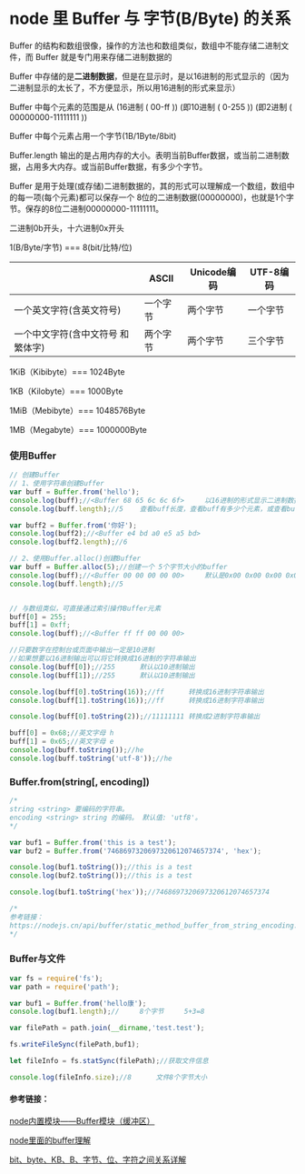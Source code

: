 # node 里 Buffer 与 字节(B/Byte) 的关系

Buffer 的结构和数组很像，操作的方法也和数组类似，数组中不能存储二进制文件，而 Buffer 就是专门用来存储二进制数据的

Buffer 中存储的是**二进制数据**，但是在显示时，是以16进制的形式显示的（因为二进制显示的太长了，不方便显示，所以用16进制的形式来显示）

Buffer 中每个元素的范围是从 (16进制 ( 00-ff )) (即10进制 ( 0-255 )) (即2进制 ( 00000000-11111111 ))

Buffer 中每个元素占用一个字节(1B/1Byte/8bit)

Buffer.length 输出的是占用内存的大小。表明当前Buffer数据，或当前二进制数据，占用多大内存。或当前Buffer数据，有多少个字节。

Buffer 是用于处理(或存储)二进制数据的，其的形式可以理解成一个数组，数组中的每一项(每个元素)都可以保存一个 8位的二进制数据(00000000)，也就是1个字节。保存的8位二进制00000000-11111111。

二进制0b开头，十六进制0x开头

1(B/Byte/字节) === 8(bit/比特/位)

|                           | ASCII | Unicode编码 | UTF-8编码 |
|             ----              | ----      | ----    | ----    |
| 一个英文字符(含英文符号)          | 一个字节 | 两个字节 | 一个字节 |
| 一个中文字符(含中文符号 和 繁体字) | 两个字节 | 两个字节 | 三个字节 |

1KiB（Kibibyte）=== 1024Byte

1KB（Kilobyte）=== 1000Byte

1MiB（Mebibyte）=== 1048576Byte

1MB（Megabyte）=== 1000000Byte

### 使用Buffer
```javascript
// 创建Buffer
// 1、使用字符串创建Buffer
var buff = Buffer.from('hello');
console.log(buff);//<Buffer 68 65 6c 6c 6f>     以16进制的形式显示二进制数据
console.log(buff.length);//5    查看buff长度，查看buff有多少个元素，或查看buff使用了多少字节的内存空间

var buff2 = Buffer.from('你好');
console.log(buff2);//<Buffer e4 bd a0 e5 a5 bd>
console.log(buff2.length);//6

// 2、使用Buffer.alloc()创建Buffer
var buff = Buffer.alloc(5);//创建一个 5个字节大小的buffer
console.log(buff);//<Buffer 00 00 00 00 00>     默认是0x00 0x00 0x00 0x00 0x00
console.log(buff.length);//5


// 与数组类似，可直接通过索引操作Buffer元素
buff[0] = 255;
buff[1] = 0xff;
console.log(buff);//<Buffer ff ff 00 00 00>

//只要数字在控制台或页面中输出一定是10进制
//如果想要以16进制输出可以将它转换成16进制的字符串输出
console.log(buff[0]);//255      默认以10进制输出
console.log(buff[1]);//255      默认以10进制输出

console.log(buff[0].toString(16));//ff      转换成16进制字符串输出
console.log(buff[1].toString(16));//ff      转换成16进制字符串输出

console.log(buff[0].toString(2));//11111111 转换成2进制字符串输出

buff[0] = 0x68;//英文字母 h
buff[1] = 0x65;//英文字母 e
console.log(buff.toString());//he
console.log(buff.toString('utf-8'));//he
```

### Buffer.from(string[, encoding])
```javascript
/*
string <string> 要编码的字符串。
encoding <string> string 的编码。 默认值: 'utf8'。
*/

var buf1 = Buffer.from('this is a test');
var buf2 = Buffer.from('7468697320697320612074657374', 'hex');

console.log(buf1.toString());//this is a test
console.log(buf2.toString());//this is a test

console.log(buf1.toString('hex'));//7468697320697320612074657374

/*
参考链接：
https://nodejs.cn/api/buffer/static_method_buffer_from_string_encoding.html
*/
```

### Buffer与文件
```javascript
var fs = require('fs');
var path = require('path');

var buf1 = Buffer.from('hello康');
console.log(buf1.length);//     8个字节     5+3=8

var filePath = path.join(__dirname,'test.test');

fs.writeFileSync(filePath,buf1);

let fileInfo = fs.statSync(filePath);//获取文件信息

console.log(fileInfo.size);//8      文件8个字节大小
```

#### 参考链接：
[node内置模块——Buffer模块（缓冲区）](https://blog.csdn.net/mantou_riji/article/details/125012170)

[node里面的buffer理解](https://www.cnblogs.com/wuxianqiang/p/10328296.html)

[bit、byte、KB、B、字节、位、字符之间关系详解](https://blog.csdn.net/qq_41675254/article/details/86481615)




